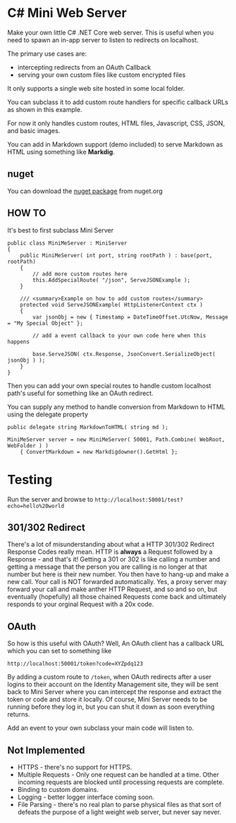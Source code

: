# C# Mini Web Server

Make your own little C# .NET Core web server. This is useful when you need to spawn an in-app server to listen to redirects on localhost.

The primary use cases are:

* intercepting redirects from an OAuth Callback
* serving your own custom files like custom encrypted files

It only supports a single web site hosted in some local folder.

You can subclass it to add custom route handlers for specific callback URLs as shown in this example.

For now it only handles custom routes, HTML files, Javascript, CSS, JSON, and basic images.

You can add in Markdown support (demo included) to serve Markdown as HTML using something like **Markdig**.

## nuget

You can download the [nuget package](https://www.nuget.org/packages/raydreams.miniserver/) from nuget.org

## HOW TO

It's best to first subclass Mini Server

```
public class MiniMeServer : MiniServer
{
    public MiniMeServer( int port, string rootPath ) : base(port, rootPath)
    {
        // add more custom routes here
        this.AddSpecialRoute( "/json", ServeJSONExample );
    }

    /// <summary>Example on how to add custom routes</summary>
    protected void ServeJSONExample( HttpListenerContext ctx )
    {
        var jsonObj = new { Timestamp = DateTimeOffset.UtcNow, Message = "My Special Object" };

        // add a event callback to your own code here when this happens

        base.ServeJSON( ctx.Response, JsonConvert.SerializeObject( jsonObj ) );
    }
}
```

Then you can add your own special routes to handle custom localhost path's useful for something like an OAuth redirect.

You can supply any method to handle conversion from Markdown to HTML using the delegate property

```
public delegate string MarkdownToHTML( string md );

MiniMeServer server = new MiniMeServer( 50001, Path.Combine( WebRoot, WebFolder ) )
    { ConvertMarkdown = new Markdigdowner().GetHtml };
```

# Testing

Run the server and browse to `http://localhost:50001/test?echo=hello%20world`

## 301/302 Redirect

There's a lot of misunderstanding about what a HTTP 301/302 Redirect Response Codes really mean. HTTP is **always** a Request followed by a Response - and that's it! Getting a 301 or 302 is like calling a number and getting a message that the person you are calling is no longer at that number but here is their new number. You then have to hang-up and make a new call. Your call is NOT forwarded automatically. Yes, a proxy server may forward your call and make anther HTTP Request, and so and so on, but eventually (hopefully) all those chained Requests come back and ultimately responds to your orginal Request with a 20x code.

## OAuth

So how is this useful with OAuth? Well, An OAuth client has a callback URL which you can set to something like

```
http://localhost:50001/token?code=XYZpdq123
```

By adding a custom route to `/token`, when OAuth redirects after a user logins to their account on the Identity Management site, they will be sent back to Mini Server where you can intercept the response and extract the token or code and store it locally. Of course, Mini Server needs to be running before they log in, but you can shut it down as soon everything returns.

Add an event to your own subclass your main code will listen to.


## Not Implemented

* HTTPS - there's no support for HTTPS.
* Multiple Requests - Only one request can be handled at a time. Other incoming requests are blocked until processing requests are complete.
* Binding to custom domains.
* Logging - better logger interface coming soon.
* File Parsing - there's no real plan to parse physical files as that sort of defeats the purpose of a light weight web server, but never say never.